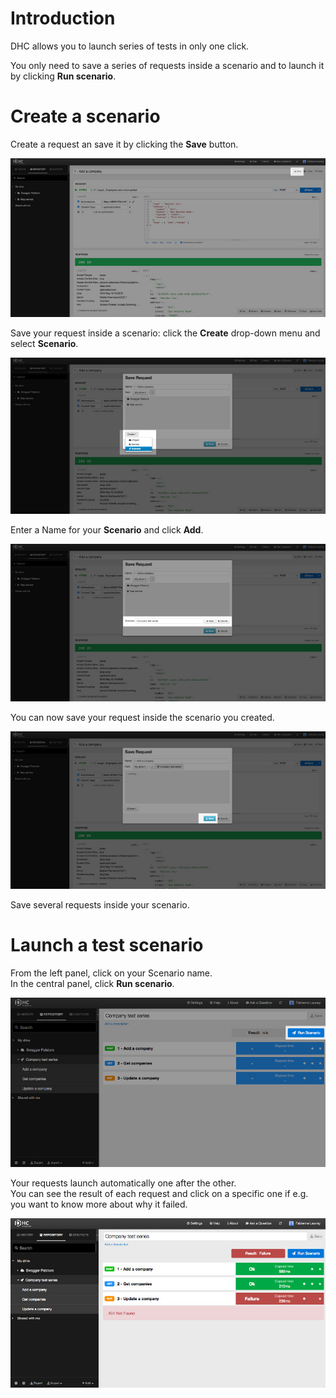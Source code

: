 # Introduction

DHC allows you to launch series of tests in only one click.

You only need to save a series of requests inside a scenario and to launch it by clicking **Run scenario**.

# Create a scenario

Create a request an save it by clicking the **Save** button.

![Save request button](images/save-request-button.jpg "Save request button")

Save your request inside a scenario: click the **Create** drop-down menu and select **Scenario**.

![Create scenario](images/create-scenario.jpg "Create scenario")

Enter a Name for your **Scenario** and click **Add**.

![Add scenario](images/add-scenario.jpg "Add scenario")

You can now save your request inside the scenario you created.

![Save](images/save-request.jpg "Save")

Save several requests inside your scenario.

# Launch a test scenario

From the left panel, click on your Scenario name.  
In the central panel, click **Run scenario**.

![Run scenario](images/run-scenario.jpg "Run scenario")

Your requests launch automatically one after the other.  
You can see the result of each request and click on a specific one if e.g. you want to know more about why it failed.

![Run scenario](images/run-scenario-result.jpg "Run scenario")
